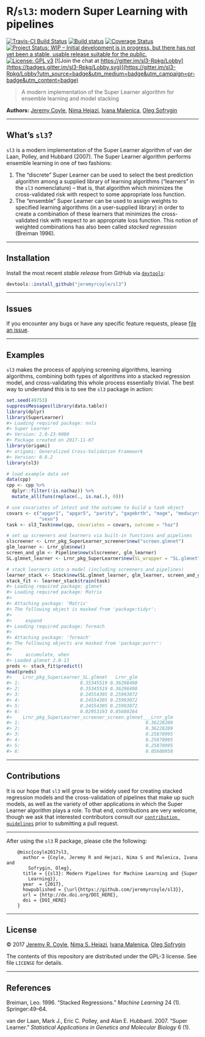 
<!-- README.md is generated from README.Rmd. Please edit that file -->

# R/`sl3`: modern Super Learning with pipelines

[![Travis-CI Build
Status](https://travis-ci.org/jeremyrcoyle/sl3.svg?branch=master)](https://travis-ci.org/jeremyrcoyle/sl3)
[![Build
status](https://ci.appveyor.com/api/projects/status/25reu5wdhrwj9qgy?svg=true)](https://ci.appveyor.com/project/jeremyrcoyle/sl3)
[![Coverage
Status](https://img.shields.io/codecov/c/github/jeremyrcoyle/sl3/master.svg)](https://codecov.io/github/jeremyrcoyle/sl3?branch=master)
[![Project Status: WIP – Initial development is in progress, but there
has not yet been a stable, usable release suitable for the
public.](http://www.repostatus.org/badges/latest/wip.svg)](http://www.repostatus.org/#wip)
[![License: GPL
v3](https://img.shields.io/badge/License-GPL%20v3-blue.svg)](http://www.gnu.org/licenses/gpl-3.0)
[![Join the chat at
https://gitter.im/sl3-Rpkg/Lobby](https://badges.gitter.im/sl3-Rpkg/Lobby.svg)](https://gitter.im/sl3-Rpkg/Lobby?utm_source=badge&utm_medium=badge&utm_campaign=pr-badge&utm_content=badge)

> A modern implementation of the Super Learner algorithm for ensemble
> learning and model stacking

**Authors:** [Jeremy Coyle](https://github.com/jeremyrcoyle), [Nima
Hejazi](https://github.com/nhejazi), [Ivana
Malenica](https://github.com/podTockom), [Oleg
Sofrygin](https://github.com/osofr)

-----

## What’s `sl3`?

`sl3` is a modern implementation of the Super Learner algorithm of van
der Laan, Polley, and Hubbard (2007). The Super Learner algorithm
performs ensemble learning in one of two fashions:

1.  The “discrete” Super Learner can be used to select the best
    prediction algorithm among a supplied library of learning algorithms
    (“learners” in the `sl3` nomenclature) – that is, that algorithm
    which minimizes the cross-validated risk with respect to some
    appropriate loss function.
2.  The “ensemble” Super Learner can be used to assign weights to
    specified learning algorithms (in a user-supplied library) in order
    to create a combination of these learners that minimizes the
    cross-validated risk with respect to an appropriate loss function.
    This notion of weighted combinations has also been called *stacked
    regression* (Breiman 1996).

-----

## Installation

<!--
For standard use, we recommend installing the package from
[CRAN](https://cran.r-project.org/) via


```r
install.packages("sl3")
```
-->

Install the most recent *stable release* from GitHub via
[`devtools`](https://www.rstudio.com/products/rpackages/devtools/):

``` r
devtools::install_github("jeremyrcoyle/sl3")
```

-----

## Issues

If you encounter any bugs or have any specific feature requests, please
[file an issue](https://github.com/jeremyrcoyle/sl3/issues).

-----

## Examples

`sl3` makes the process of applying screening algorithms, learning
algorithms, combining both types of algorithms into a stacked regression
model, and cross-validating this whole process essentially trivial. The
best way to understand this is to see the `sl3` package in action:

``` r
set.seed(49753)
suppressMessages(library(data.table))
library(dplyr)
library(SuperLearner)
#> Loading required package: nnls
#> Super Learner
#> Version: 2.0-23-9000
#> Package created on 2017-11-07
library(origami)
#> origami: Generalized Cross-Validation Framework
#> Version: 0.8.2
library(sl3)

# load example data set
data(cpp)
cpp <- cpp %>%
  dplyr::filter(!is.na(haz)) %>%
  mutate_all(funs(replace(., is.na(.), 0)))

# use covariates of intest and the outcome to build a task object
covars <- c("apgar1", "apgar5", "parity", "gagebrth", "mage", "meducyrs",
            "sexn")
task <- sl3_Task$new(cpp, covariates = covars, outcome = "haz")

# set up screeners and learners via built-in functions and pipelines
slscreener <- Lrnr_pkg_SuperLearner_screener$new("screen.glmnet")
glm_learner <- Lrnr_glm$new()
screen_and_glm <- Pipeline$new(slscreener, glm_learner)
SL.glmnet_learner <- Lrnr_pkg_SuperLearner$new(SL_wrapper = "SL.glmnet")

# stack learners into a model (including screeners and pipelines)
learner_stack <- Stack$new(SL.glmnet_learner, glm_learner, screen_and_glm)
stack_fit <- learner_stack$train(task)
#> Loading required package: glmnet
#> Loading required package: Matrix
#> 
#> Attaching package: 'Matrix'
#> The following object is masked from 'package:tidyr':
#> 
#>     expand
#> Loading required package: foreach
#> 
#> Attaching package: 'foreach'
#> The following objects are masked from 'package:purrr':
#> 
#>     accumulate, when
#> Loaded glmnet 2.0-13
preds <- stack_fit$predict()
head(preds)
#>    Lrnr_pkg_SuperLearner_SL.glmnet   Lrnr_glm
#> 1:                      0.35345519 0.36298498
#> 2:                      0.35345519 0.36298498
#> 3:                      0.24554305 0.25993072
#> 4:                      0.24554305 0.25993072
#> 5:                      0.24554305 0.25993072
#> 6:                      0.02953193 0.05680264
#>    Lrnr_pkg_SuperLearner_screener_screen.glmnet___Lrnr_glm
#> 1:                                              0.36228209
#> 2:                                              0.36228209
#> 3:                                              0.25870995
#> 4:                                              0.25870995
#> 5:                                              0.25870995
#> 6:                                              0.05600958
```

-----

## Contributions

It is our hope that `sl3` will grow to be widely used for creating
stacked regression models and the cross-validation of pipelines that
make up such models, as well as the variety of other applications in
which the Super Learner algorithm plays a role. To that end,
contributions are very welcome, though we ask that interested
contributors consult our [`contribution
guidelines`](https://github.com/jeremyrcoyle/sl3/blob/master/CONTRIBUTING.md)
prior to submitting a pull request.

-----

After using the `sl3` R package, please cite the following:

``` 
    @misc{coyle2017sl3,
      author = {Coyle, Jeremy R and Hejazi, Nima S and Malenica, Ivana and
        Sofrygin, Oleg},
      title = {{sl3}: Modern Pipelines for Machine Learning and {Super
        Learning}},
      year  = {2017},
      howpublished = {\url{https://github.com/jeremyrcoyle/sl3}},
      url = {http://dx.doi.org/DOI_HERE},
      doi = {DOI_HERE}
    }
```

-----

## License

© 2017 [Jeremy R. Coyle](https://github.com/jeremyrcoyle), [Nima S.
Hejazi](https://github.com/nhejazi), [Ivana
Malenica](https://github.com/podTockom), [Oleg
Sofrygin](https://github.com/osofr)

The contents of this repository are distributed under the GPL-3 license.
See file `LICENSE` for details.

-----

## References

Breiman, Leo. 1996. “Stacked Regressions.” *Machine Learning* 24 (1).
Springer:49–64.

van der Laan, Mark J., Eric C. Polley, and Alan E. Hubbard. 2007. “Super
Learner.” *Statistical Applications in Genetics and Molecular Biology* 6
(1).
